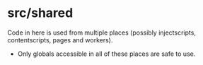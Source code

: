 # src/shared

Code in here is used from multiple places (possibly injectscripts, contentscripts, pages and workers).

* Only globals accessible in all of these places are safe to use.
